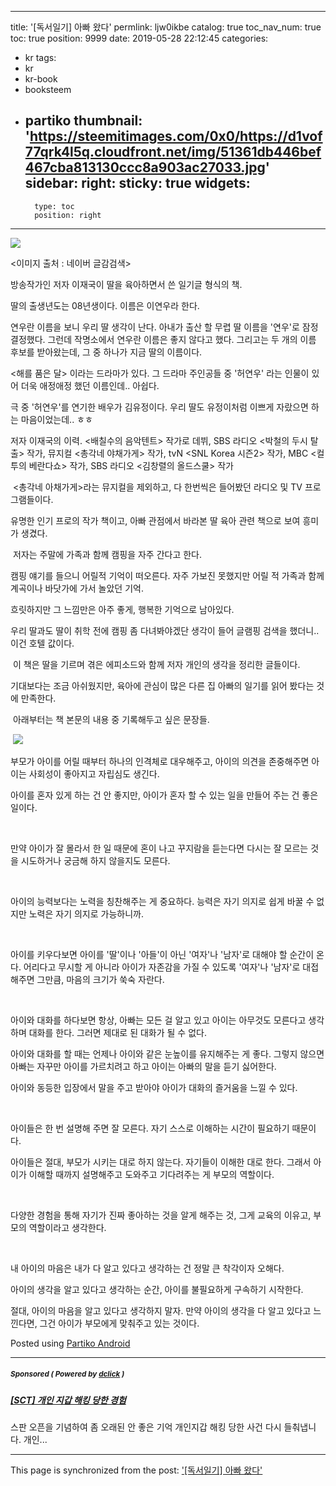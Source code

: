
---
title: '[독서일기] 아빠 왔다'
permlink: ljw0ikbe
catalog: true
toc_nav_num: true
toc: true
position: 9999
date: 2019-05-28 22:12:45
categories:
- kr
tags:
- kr
- kr-book
- booksteem
- partiko
thumbnail: 'https://steemitimages.com/0x0/https://d1vof77qrk4l5q.cloudfront.net/img/51361db446bef467cba813130ccc8a903ac27033.jpg'
sidebar:
    right:
        sticky: true
widgets:
    -
        type: toc
        position: right
---


![](https://steemitimages.com/0x0/https://d1vof77qrk4l5q.cloudfront.net/img/51361db446bef467cba813130ccc8a903ac27033.jpg)

<이미지 출처 : 네이버 글감검색>

방송작가인 저자 이재국이 딸을 육아하면서 쓴 일기글 형식의 책.

딸의 출생년도는 08년생이다.
이름은 이연우라 한다.

연우란 이름을 보니 우리 딸 생각이 난다.
아내가 출산 할 무렵 딸 이름을 '연우'로 잠정 결정했다.
그런데 작명소에서 연우란 이름은 좋지 않다고 했다.
그리고는 두 개의 이름 후보를 받아왔는데, 그 중 하나가 지금 딸의 이름이다.

<해를 품은 달> 이라는 드라마가 있다.
그 드라마 주인공들 중 '허연우' 라는 인물이 있어 더욱 애정애정 했던 이름인데.. 아쉽다.

극 중 '허연우'를 연기한 배우가 김유정이다. 우리 딸도 유정이처럼 이쁘게 자랐으면 하는 마음이었는데.. ㅎㅎ

저자 이재국의 이력.
<배칠수의 음악텐트> 작가로 데뷔,
SBS 라디오 <박철의 두시 탈출> 작가,
뮤지컬 <총각네 야채가게> 작가,
tvN <SNL Korea 시즌2> 작가,
MBC <컬투의 베란다쇼> 작가,
SBS 라디오 <김창렬의 올드스쿨> 작가

​
<총각네 아채가게>라는 뮤지컬을 제외하고, 다 한번씩은 들어봤던 라디오 및 TV 프로그램들이다.

유명한 인기 프로의 작가 책이고, 아빠 관점에서 바라본 딸 육아 관련 책으로 보여 흥미가 생겼다.

​
저자는 주말에 가족과 함께 캠핑을 자주 간다고 한다.

캠핑 얘기를 들으니 어릴적 기억이 떠오른다.
자주 가보진 못했지만 어릴 적 가족과 함께 계곡이나 바닷가에 가서 놀았던 기억.

흐릿하지만 그 느낌만은 아주 좋게, 행복한 기억으로 남아있다.

우리 딸과도 딸이 취학 전에 캠핑 좀 다녀봐야겠단 생각이 들어 글램핑 검색을 했더니.. 이건 호텔 값이다.

​
이 책은 딸을 기르며 겪은 에피소드와 함께 저자 개인의 생각을 정리한 글들이다.

기대보다는 조금 아쉬웠지만, 육아에 관심이 많은 다른 집 아빠의 일기를 읽어 봤다는 것에 만족한다.

​
아래부터는 책 본문의 내용 중 기록해두고 싶은 문장들.

​
![](https://i.imgur.com/HckzDOK.gif)
​

부모가 아이를 어릴 때부터 하나의 인격체로 대우해주고,
아이의 의견을 존중해주면 아이는 사회성이 좋아지고 자립심도 생긴다.

아이를 혼자 있게 하는 건 안 좋지만,
아이가 혼자 할 수 있는 일을 만들어 주는 건 좋은 일이다.

​

만약 아이가 잘 몰라서 한 일 때문에 혼이 나고 꾸지람을 듣는다면
다시는 잘 모르는 것을 시도하거나 궁금해 하지 않을지도 모른다.

​

아이의 능력보다는 노력을 칭찬해주는 게 중요하다.
능력은 자기 의지로 쉽게 바꿀 수 없지만
노력은 자기 의지로 가능하니까.

​

아이를 키우다보면 아이를 '딸'이나 '아들'이 아닌
'여자'나 '남자'로 대해야 할 순간이 온다.
어리다고 무시할 게 아니라 아이가 자존감을 가질 수 있도록
'여자'나 '남자'로 대접해주면 그만큼, 마음의 크기가 쑥숙 자란다.

​

아이와 대화를 하다보면 항상,
아빠는 모든 걸 알고 있고
아이는 아무것도 모른다고 생각하며 대화를 한다.
그러면 제대로 된 대화가 될 수 없다.

아이와 대화를 할 때는
언제나 아이와 같은 눈높이를 유지해주는 게 좋다.
그렇지 않으면 아빠는 자꾸만 아이를 가르치려고 하고
아이는 아빠의 말을 듣기 싫어한다.

아이와 동등한 입장에서 말을 주고 받아야
아이가 대화의 즐거움을 느낄 수 있다.

​

아이들은 한 번 설명해 주면 잘 모른다.
자기 스스로 이해하는 시간이 필요하기 때문이다.

아이들은 절대, 부모가 시키는 대로 하지 않는다.
자기들이 이해한 대로 한다.
그래서 아이가 이해할 때까지
설명해주고 도와주고 기다려주는 게 부모의 역할이다.

​

다양한 경험을 통해 자기가 진짜 좋아하는 것을 알게 해주는 것,
그게 교육의 이유고, 부모의 역할이라고 생각한다.

​

내 아이의 마음은 내가 다 알고 있다고 생각하는 건
정말 큰 착각이자 오해다.

아이의 생각을 알고 있다고 생각하는 순간,
아이를 불필요하게 구속하기 시작한다.

절대, 아이의 마음을 알고 있다고 생각하지 말자.
만약 아이의 생각을 다 알고 있다고 느낀다면,
그건 아이가 부모에게 맞춰주고 있는 것이다.

Posted using [Partiko Android](https://partiko.app/referral/lucky2015)

---

##### <sub>Sponsored ( Powered by [dclick](https://www.dclick.io) )</sub>

##### [[SCT] 개인 지갑 해킹 당한 경험](https://api.dclick.io/v1/c?x=eyJhbGciOiJIUzI1NiIsInR5cCI6IkpXVCJ9.eyJjIjoibHVja3kyMDE1IiwicyI6ImxqdzBpa2JlIiwiYSI6WyJ0LTE4NTIiXSwidXJsIjoiaHR0cHM6Ly9zdGVlbWl0LmNvbS9rci9AanVuZTA2MjAvc2N0IiwiaWF0IjoxNTU5MDgxNjEyLCJleHAiOjE4NzQ0NDE2MTJ9.f4UWMVdDZON7KpEnNMn0JmF8klgzSBeA-1wDu4cUFLc)

스판 오픈을 기념하여 좀 오래된 안 좋은 기억 개인지갑 해킹 당한 사건 다시 들춰냅니다. 개인...

- - -

This page is synchronized from the post: ['[독서일기] 아빠 왔다'](https://steemit.com/@lucky2015/ljw0ikbe)
